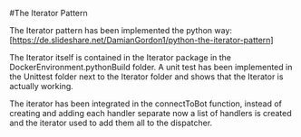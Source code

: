 #The Iterator Pattern

The Iterator pattern has been implemented the python way:
[https://de.slideshare.net/DamianGordon1/python-the-iterator-pattern]

The Iterator itself is contained in the Iterator package in the DockerEnvironment.pythonBuild folder.
A unit test has been implemented in the Unittest folder next to the Iterator folder and
shows that the Iterator is actually working.

The iterator has been integrated in the connectToBot function, instead of creating and adding each
handler separate now a list of handlers is created and the iterator used to add them all to the dispatcher.
